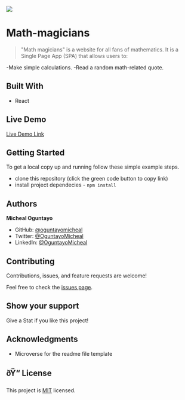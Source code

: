 ![](https://img.shields.io/badge/Microverse-blueviolet)

# Math-magicians

> "Math magicians" is a website for all fans of mathematics. It is a Single Page App (SPA) that allows users to:

-Make simple calculations.
-Read a random math-related quote.


## Built With

- React

## Live Demo 

[Live Demo Link](https://incredible-creponne-1c94a4.netlify.app/)


## Getting Started

To get a local copy up and running follow these simple example steps.

- clone this repository (click the green code button to copy link)
- install project dependecies - `npm install`

## Authors

**Micheal Oguntayo**

- GitHub: [@oguntayomicheal](https://github.com/oguntayomicheal)
- Twitter: [@OguntayoMicheal](https://twitter.com/Oguns_micky)
- LinkedIn: [@OguntayoMicheal](https://www.linkedin.com/in/ogunsmicky/)


## Contributing

Contributions, issues, and feature requests are welcome!

Feel free to check the [issues page](../../issues/).

## Show your support

Give a Stat if you like this project!

## Acknowledgments

- Microverse for the readme file template

## ðŸ“ License

This project is [MIT](./MIT.md) licensed.
